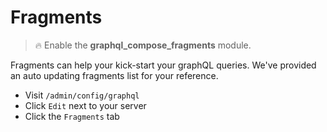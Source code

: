 # Fragments

> :fire: Enable the **graphql_compose_fragments** module.

Fragments can help your kick-start your graphQL queries. We've provided an auto updating fragments list for your reference.

- Visit `/admin/config/graphql`
- Click `Edit` next to your server
- Click the `Fragments` tab
